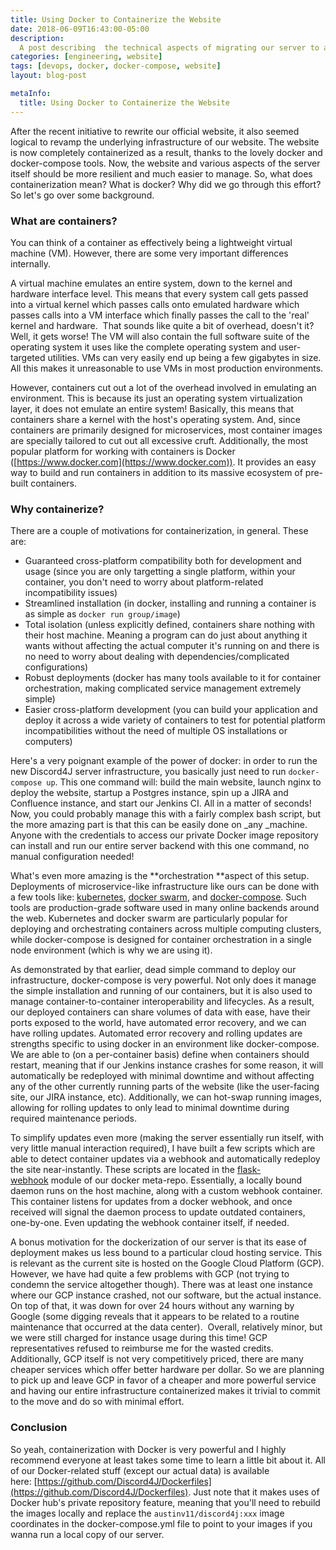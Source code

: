 ```yaml
---
title: Using Docker to Containerize the Website
date: 2018-06-09T16:43:00-05:00
description:
  A post describing  the technical aspects of migrating our server to a fully containerized setup
categories: [engineering, website]
tags: [devops, docker, docker-compose, website]
layout: blog-post

metaInfo:
  title: Using Docker to Containerize the Website
---
```


After the recent initiative to rewrite our official website, it also seemed logical to revamp the underlying infrastructure of our website. The website is now completely containerized as a result, thanks to the lovely docker and docker-compose tools. Now, the website and various aspects of the server itself should be more resilient and much easier to manage. So, what does containerization mean? What is docker? Why did we go through this effort? So let's go over some background.

### What are containers?

You can think of a container as effectively being a lightweight virtual machine (VM). However, there are some very important differences internally.

A virtual machine emulates an entire system, down to the kernel and hardware interface level. This means that every system call gets passed into a virtual kernel which passes calls onto emulated hardware which passes calls into a VM interface which finally passes the call to the 'real' kernel and hardware.  That sounds like quite a bit of overhead, doesn't it? Well, it gets worse! The VM will also contain the full software suite of the operating system it uses like the complete operating system and user-targeted utilities. VMs can very easily end up being a few gigabytes in size. All this makes it unreasonable to use VMs in most production environments.

However, containers cut out a lot of the overhead involved in emulating an environment. This is because its just an operating system virtualization layer, it does not emulate an entire system! Basically, this means that containers share a kernel with the host's operating system. And, since containers are primarily designed for microservices, most container images are specially tailored to cut out all excessive cruft. Additionally, the most popular platform for working with containers is Docker ([https://www.docker.com](https://www.docker.com)). It provides an easy way to build and run containers in addition to its massive ecosystem of pre-built containers.

### Why containerize?

There are a couple of motivations for containerization, in general. These are:

- Guaranteed cross-platform compatibility both for development and usage (since you are only targetting a single platform, within your container, you don't need to worry about platform-related incompatibility issues)
- Streamlined installation (in docker, installing and running a container is as simple as `docker run group/image`)
- Total isolation (unless explicitly defined, containers share nothing with their host machine. Meaning a program can do just about anything it wants without affecting the actual computer it's running on and there is no need to worry about dealing with dependencies/complicated configurations)
- Robust deployments (docker has many tools available to it for container orchestration, making complicated service management extremely simple)
- Easier cross-platform development (you can build your application and deploy it across a wide variety of containers to test for potential platform incompatibilities without the need of multiple OS installations or computers)

Here's a very poignant example of the power of docker: in order to run the new Discord4J server infrastructure, you basically just need to run `docker-compose up`. This one command will: build the main website, launch nginx to deploy the website, startup a Postgres instance, spin up a JIRA and Confluence instance, and start our Jenkins CI. All in a matter of seconds! Now, you could probably manage this with a fairly complex bash script, but the more amazing part is that this can be easily done on _any _machine. Anyone with the credentials to access our private Docker image repository can install and run our entire server backend with this one command, no manual configuration needed!

What's even more amazing is the **orchestration **aspect of this setup. Deployments of microservice-like infrastructure like ours can be done with a few tools like: [kubernetes](https://kubernetes.io), [docker swarm](https://docs.docker.com/engine/swarm/), and [docker-compose](https://docs.docker.com/compose/). Such tools are production-grade software used in many online backends around the web. Kubernetes and docker swarm are particularly popular for deploying and orchestrating containers across multiple computing clusters, while docker-compose is designed for container orchestration in a single node environment (which is why we are using it).

As demonstrated by that earlier, dead simple command to deploy our infrastructure, docker-compose is very powerful. Not only does it manage the simple installation and running of our containers, but it is also used to manage container-to-container interoperability and lifecycles. As a result, our deployed containers can share volumes of data with ease, have their ports exposed to the world, have automated error recovery, and we can have rolling updates. Automated error recovery and rolling updates are strengths specific to using docker in an environment like docker-compose. We are able to (on a per-container basis) define when containers should restart, meaning that if our Jenkins instance crashes for some reason, it will automatically be redeployed with minimal downtime and without affecting any of the other currently running parts of the website (like the user-facing site, our JIRA instance, etc). Additionally, we can hot-swap running images, allowing for rolling updates to only lead to minimal downtime during required maintenance periods.

To simplify updates even more (making the server essentially run itself, with very little manual interaction required), I have built a few scripts which are able to detect container updates via a webhook and automatically redeploy the site near-instantly. These scripts are located in the [flask-webhook](https://github.com/Discord4J/Dockerfiles/blob/master/flask-webhook/) module of our docker meta-repo. Essentially, a locally bound daemon runs on the host machine, along with a custom webhook container. This container listens for updates from a docker webhook, and once received will signal the daemon process to update outdated containers, one-by-one. Even updating the webhook container itself, if needed.

A bonus motivation for the dockerization of our server is that its ease of deployment makes us less bound to a particular cloud hosting service. This is relevant as the current site is hosted on the Google Cloud Platform (GCP). However, we have had quite a few problems with GCP (not trying to condemn the service altogether though). There was at least one instance where our GCP instance crashed, not our software, but the actual instance. On top of that, it was down for over 24 hours without any warning by Google (some digging reveals that it appears to be related to a routine maintenance that occurred at the data center).  Overall, relatively minor, but we were still charged for instance usage during this time! GCP representatives refused to reimburse me for the wasted credits. Additionally, GCP itself is not very competitively priced, there are many cheaper services which offer better hardware per dollar. So we are planning to pick up and leave GCP in favor of a cheaper and more powerful service and having our entire infrastructure containerized makes it trivial to commit to the move and do so with minimal effort.

### Conclusion

So yeah, containerization with Docker is very powerful and I highly recommend everyone at least takes some time to learn a little bit about it. All of our Docker-related stuff (except our actual data) is available here: [https://github.com/Discord4J/Dockerfiles](https://github.com/Discord4J/Dockerfiles). Just note that it makes uses of Docker hub's private repository feature, meaning that you'll need to rebuild the images locally and replace the `austinv11/discord4j:xxx` image coordinates in the docker-compose.yml file to point to your images if you wanna run a local copy of our server.
